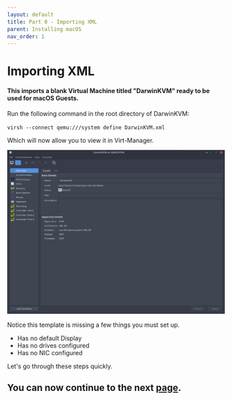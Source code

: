 ```yaml
---
layout: default
title: Part 0 - Importing XML
parent: Installing macOS
nav_order: 1
---
```


# Importing XML
#### This imports a blank Virtual Machine titled "DarwinKVM" ready to be used for macOS Guests.

Run the following command in the root directory of DarwinKVM:

``virsh --connect qemu:///system define DarwinKVM.xml``

Which will now allow you to view it in Virt-Manager.

<p align="center">
  <img src="../../assets/VManTemplateImport.png">
</p>

Notice this template is missing a few things you must set up.

- Has no default Display
- Has no drives configured
- Has no NIC configured

Let's go through these steps quickly.

## You can now continue to the next <a href="01-ConfigDisplay.html">page</a>.